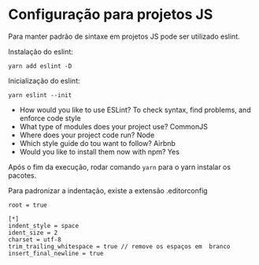 # Configuração para projetos JS

Para manter padrão de sintaxe em projetos JS pode ser utilizado eslint.

Instalação do eslint:

`yarn add eslint -D`

Inicialização do eslint:

`yarn eslint --init`

- How would you like to use ESLint? To check syntax, find problems, and enforce code style
- What type of modules does your project use? CommonJS
- Where does your project code run? Node
- Which style guide do tou want to follow? Airbnb
- Would you like to install them now with npm? Yes

Após o fim da execução, rodar comando `yarn` para o yarn instalar os pacotes.

Para padronizar a indentação, existe a extensão .editorconfig

```
root = true

[*]
indent_style = space
ident_size = 2
charset = utf-8
trim_trailing_whitespace = true // remove os espaços em  branco
insert_final_newline = true
```
